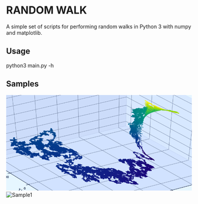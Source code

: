 # RANDOM WALK

A simple set of scripts for performing random walks in Python 3 with numpy and matplotlib.

## Usage
python3 main.py -h

## Samples
![Sample1](https://github.com/bryan-zake/random_walk/blob/master/sample.png)
![Sample1](https://gitlab.com/bryanzake/random_walk/blob/master/sample.png)

